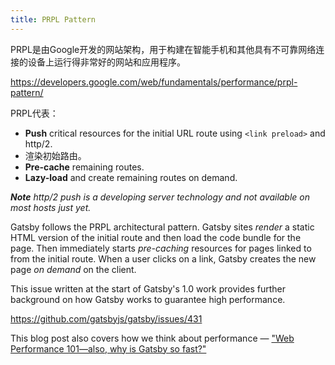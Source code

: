 ```yaml
---
title: PRPL Pattern
---
```


PRPL是由Google开发的网站架构，用于构建在智能手机和其他具有不可靠网络连接的设备上运行得非常好的网站和应用程序。

https://developers.google.com/web/fundamentals/performance/prpl-pattern/

PRPL代表：

* **Push** critical resources for the initial URL route using `<link preload>` and http/2.
* 渲染初始路由。
* **Pre-cache** remaining routes.
* **Lazy-load** and create remaining routes on demand.

***Note** http/2 push is a developing server technology and not available on most hosts just yet.*

Gatsby follows the PRPL architectural pattern. Gatsby sites *render* a static HTML version of the initial route and then load the code bundle for the page. Then immediately starts *pre-caching* resources for pages linked to from the initial route. When a user clicks on a link, Gatsby creates the new page *on demand* on the client.

This issue written at the start of Gatsby's 1.0 work provides further background on how Gatsby works to guarantee high performance.

https://github.com/gatsbyjs/gatsby/issues/431

This blog post also covers how we think about performance — ["Web Performance 101—also, why is Gatsby so fast?"](/blog/2017-09-13-why-is-gatsby-so-fast/)